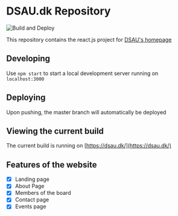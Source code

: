 # DSAU.dk Repository
![Build and Deploy](https://github.com/DatalogiskStudenterforeningAarhusUni/dsau.dk/workflows/Build%20and%20Deploy/badge.svg?branch=gh-actions)

This repository contains the react.js project for [DSAU's homepage](http://dsau.dk)

## Developing

Use `npm start` to start a local development server running on `localhost:3000`

## Deploying

Upon pushing, the master branch will automatically be deployed 

## Viewing the current build

The current build is running on [https://dsau.dk/](https://dsau.dk/)

## Features of the website

-   [x] Landing page
-   [x] About Page
-   [x] Members of the board
-   [x] Contact page
-   [x] Events page
